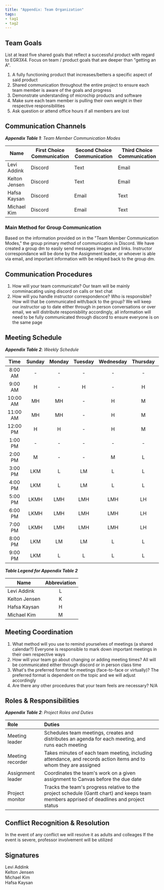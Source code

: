 ```yaml
---
title: "Appendix: Team Organization"
tags:
- tag1
- tag2
---
```


## Team Goals

List at least five shared goals that reflect a successful product with regard to EGR3X4. Focus on team / product goals that are deeper than "getting an A".
1) A fully functioning product that increases/betters a specific aspect of said product
2) Shared communication throughout the entire project to ensure each team member is aware of the goals and progress
3) Demonstrate understanding of microchip products and software
4) Make sure each team member is pulling their own weight in their respective responsibilities
5) Ask question or attend office hours if all members are lost

## Communication Channels

_**Appendix Table 1**: Team Member Communication Modes_

|Name                 | First Choice Communication | Second Choice Communication | Third Choice Communication |
|---------------------|----------------------------|-----------------------------|----------------------------|
|Levi Addink |  Discord | Text | Email |
|Kelton Jensen |  Discord | Text | Email |
|Hafsa Kaysan |  Discord | Email | Text |
|Michael Kim |  Discord | Email | Text |

### Main Method for Group Communication

Based on the information provided on in the "Team Member Communication Modes," the group primary method of communication is Discord. We have created a group dm to easily send messages images and links. Instructor correspondance will be done by the Assignment leader, or whoever is able via email, and important information with be relayed back to the group dm.
 
## Communication Procedures

1. How will your team communicate?
   Our team will be mainly comminacating using discord on calls or text chat
2. How will you handle instructor correspondence? Who is responsible? How will that be communicated with/back to the group?
   We will keep our instructor up to date either through in person conversations or over email, we will distribute responisbility
   accordingly, all information will need to be fully communicated through discord to ensure everyone is on the same page

## Meeting Schedule

_**Appendix Table 2**: Weekly Schedule_

| Time | Sunday | Monday | Tuesday | Wednesday | Thursday | Friday | Saturday |
| :------: | :----: | :----: | :----: | :----: | :----: | :----: | :-----: |
| 8:00 AM | - | - | - | - | - | L | LK |
| 9:00 AM | H | - | H | - | H | LH | LKH |
| 10:00 AM | MH | MH | - | H | M | LH | LKH |
| 11:00 AM | MH | MH | - | H | M | LH | LKH |
| 12:00 PM | H | H | - | H | M | LH | LKH |
| 1:00 PM | - | - | - | - | - | L | LKM |
| 2:00 PM | M | - | - | M | L | L | LKM |
| 3:00 PM | LKM | L | LM | L | L | LK | LKM |
| 4:00 PM | LKM | L | LM | L | L | LK | LKM |
| 5:00 PM | LKMH | LMH | LMH | LMH | LH | LKMH | LMH |
| 6:00 PM | LKMH | LMH | LMH | LMH | LH | LKMH | LMH |
| 7:00 PM | LKMH | LMH | LMH | LMH | LH | LKMH | LMH |
| 8:00 PM | LKM | LM | LM | L | L | LKM | LM |
| 9:00 PM | LKM | L | L | L | L | LKM | LM |

_**Table Legend for Appendix Table 2**_

| Name | Abbreviation |
| ----- | :------: |
| Levi Addink | L |
| Kelton Jensen | K |
| Hafsa Kaysan | H |
| Michael Kim | M |


## Meeting Coordination

1. What method will you use to remind yourselves of meetings (a shared calendar?)
   Everyone is responsible to mark down important meetings in their own respective ways
1. How will your team go about changing or adding meeting times?
   All will be communicated either through discord or in person class time
1. What's the preferred format for meetings (face-to-face or virtually)?
   The preferred format is dependent on the topic and we will adjust accordingly
1. Are there any other procedures that your team feels are necessary?
   N/A

## Roles & Responsibilities

_**Appendix Table 2**: Project Roles and Duties_

| **Role**          | **Duties**                                                                                                                                |
| :---------------- | :---------------------------------------------------------------------------------------------------------------------------------------- |
| Meeting leader    | Schedules team meetings, creates and distributes an agenda for each meeting, and runs each meeting                                        |
| Meeting recorder  | Takes minutes of each team meeting, including attendance, and records action items and to whom they are assigned                          |
| Assignment leader | Coordinates the team's work on a given assignment to Canvas before the due date                                                           |
| Project monitor   | Tracks the team's progress relative to the project schedule (Gantt chart) and keeps team members apprised of deadlines and project status |

## Conflict Recognition & Resolution

In the event of any conflict we will resolve it as adults and colleages
If the event is severe, professor involvement will be utilized


## Signatures

Levi Addink<br>
Kelton Jensen<br>
Michael Kim<br>
Hafsa Kaysan<br>
